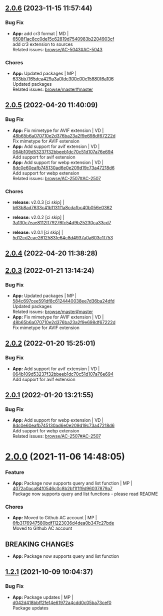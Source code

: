 <a name="2.0.6"></a>

## [2.0.6](https://github.com/admiralcloud/ac-file-extensions/compare/v2.0.5..v2.0.6) (2023-11-15 11:57:44)


### Bug Fix

* **App:** add cr3 format | MD | [6508f1ac8cc0de15c62819d7540983b2204903cf](https://github.com/admiralcloud/ac-file-extensions/commit/6508f1ac8cc0de15c62819d7540983b2204903cf)    
add cr3 extension to sources  
Related issues: [browse/AC-5043#AC-5043](https://admiralcloud.atlassian.net/browse/AC-5043)
### Chores

* **App:** Updated packages | MP | [633bb7f65dea429a3a0fdc300e00e15880f6a106](https://github.com/admiralcloud/ac-file-extensions/commit/633bb7f65dea429a3a0fdc300e00e15880f6a106)    
Updated packages  
Related issues: [browse/master#master](https://admiralcloud.atlassian.net/browse/master)
<a name="2.0.5"></a>

## [2.0.5](https://github.com/admiralcloud/ac-file-extensions/compare/v2.0.4..v2.0.5) (2022-04-20 11:40:09)


### Bug Fix

* **App:** Fix mimetype for AVIF extension | VD | [48b65b6a070710e2d376ba23a2f9e698df67222d](https://github.com/admiralcloud/ac-file-extensions/commit/48b65b6a070710e2d376ba23a2f9e698df67222d)    
Fix mimetype for AVIF extension
* **App:** Add support for avif extension | VD | [064b109d53237f32bbeeb1dc70c51d107a76e694](https://github.com/admiralcloud/ac-file-extensions/commit/064b109d53237f32bbeeb1dc70c51d107a76e694)    
Add support for avif extension
* **App:** Add support for webp extension | VD | [8dc0e60eafb745130ad6e0e209d19c73a47218d6](https://github.com/admiralcloud/ac-file-extensions/commit/8dc0e60eafb745130ad6e0e209d19c73a47218d6)    
Add support for webp extension  
Related issues: [browse/AC-2507#AC-2507](https://admiralcloud.atlassian.net/browse/AC-2507)
### Chores

* **release:** v2.0.3 [ci skip] | [b63b8ad7633c41b1131f1a8cdafbc40b056e0362](https://github.com/admiralcloud/ac-file-extensions/commit/b63b8ad7633c41b1131f1a8cdafbc40b056e0362)    

* **release:** v2.0.2 [ci skip] | [3a130c7eae8112ff79276fc54d9b25230ca33cd7](https://github.com/admiralcloud/ac-file-extensions/commit/3a130c7eae8112ff79276fc54d9b25230ca33cd7)    

* **release:** v2.0.1 [ci skip] | [5d12cd2cae2612583fe64c8d4937a0a603c1f753](https://github.com/admiralcloud/ac-file-extensions/commit/5d12cd2cae2612583fe64c8d4937a0a603c1f753)    

<a name="2.0.4"></a>

## [2.0.4](https://github.com/admiralcloud/ac-file-extensions/compare/v2.0.3..v2.0.4) (2022-04-20 11:38:28)
<a name="2.0.3"></a>

## [2.0.3](https://github.com/admiralcloud/ac-file-extensions/compare/v2.0.2..v2.0.3) (2022-01-21 13:14:24)


### Bug Fix

* **App:** Updated packages | MP | [584c697cee591df8c6124440038ee7d36ba24dfd](https://github.com/admiralcloud/ac-file-extensions/commit/584c697cee591df8c6124440038ee7d36ba24dfd)    
Updated packages  
Related issues: [browse/master#master](https://admiralcloud.atlassian.net/browse/master)
* **App:** Fix mimetype for AVIF extension | VD | [48b65b6a070710e2d376ba23a2f9e698df67222d](https://github.com/admiralcloud/ac-file-extensions/commit/48b65b6a070710e2d376ba23a2f9e698df67222d)    
Fix mimetype for AVIF extension
<a name="2.0.2"></a>

## [2.0.2](https://github.com/admiralcloud/ac-file-extensions/compare/v2.0.1..v2.0.2) (2022-01-20 15:25:01)


### Bug Fix

* **App:** Add support for avif extension | VD | [064b109d53237f32bbeeb1dc70c51d107a76e694](https://github.com/admiralcloud/ac-file-extensions/commit/064b109d53237f32bbeeb1dc70c51d107a76e694)    
Add support for avif extension
<a name="2.0.1"></a>

## [2.0.1](https://github.com/admiralcloud/ac-file-extensions/compare/v2.0.0..v2.0.1) (2022-01-20 13:21:55)


### Bug Fix

* **App:** Add support for webp extension | VD | [8dc0e60eafb745130ad6e0e209d19c73a47218d6](https://github.com/admiralcloud/ac-file-extensions/commit/8dc0e60eafb745130ad6e0e209d19c73a47218d6)    
Add support for webp extension  
Related issues: [browse/AC-2507#AC-2507](https://admiralcloud.atlassian.net/browse/AC-2507)
<a name="2.0.0"></a>
 
# [2.0.0](https://github.com/admiralcloud/ac-file-extensions/compare/v1.2.1..v2.0.0) (2021-11-06 14:48:05)


### Feature

* **App:** Package now supports query and list function | MP | [4072a0aca84f0546c0c8b2bf1f1f9d96037879a7](https://github.com/admiralcloud/ac-file-extensions/commit/4072a0aca84f0546c0c8b2bf1f1f9d96037879a7)    
Package now supports query and list functions - please read README
### Chores

* **App:** Moved to Github AC account | MP | [6fb3176947580bdf11223036d4dea0b347c27bde](https://github.com/admiralcloud/ac-file-extensions/commit/6fb3176947580bdf11223036d4dea0b347c27bde)    
Moved to Github AC account
## BREAKING CHANGES
* **App:** Package now supports query and list function
<a name="1.2.1"></a>

## [1.2.1](https://github.com/mmpro/ac-file-extensions/compare/v1.2.0..v1.2.1) (2021-10-09 10:04:37)


### Bug Fix

* **App:** Package updates | MP | [d042d418bbff2fe14e61972a4cdd0c05ba73cef0](https://github.com/mmpro/ac-file-extensions/commit/d042d418bbff2fe14e61972a4cdd0c05ba73cef0)    
Package updates
